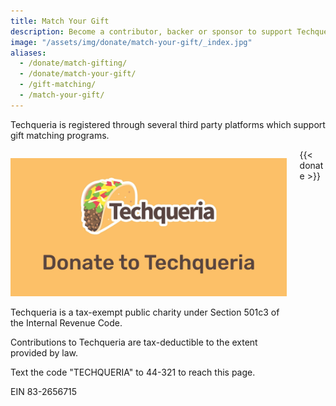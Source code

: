 ```yaml
---
title: Match Your Gift
description: Become a contributor, backer or sponsor to support Techqueria's efforts to create the largest community of Latinx professionals in tech.
image: "/assets/img/donate/match-your-gift/_index.jpg"
aliases:
  - /donate/match-gifting/
  - /donate/match-your-gift/
  - /gift-matching/
  - /match-your-gift/
---
```


Techqueria is registered through several third party platforms which support gift matching programs.

<div class="columns">
  <div class="column is-half">
    <p><img
        src="/assets/img/donate/donate.jpg"
        alt="Donate to Techqueria"></p>
    <p>Techqueria is a tax-exempt public charity under Section 501c3 of the Internal Revenue Code.</p>
    <p>Contributions to Techqueria are tax-deductible to the extent provided by law.</p>
    <p>Text the code "TECHQUERIA" to 44-321 to reach this page.</p>
    <p>EIN 83-2656715</p>
  </div>
  <div class="column is-half"> {{< donate >}}
  </div>
</div>
